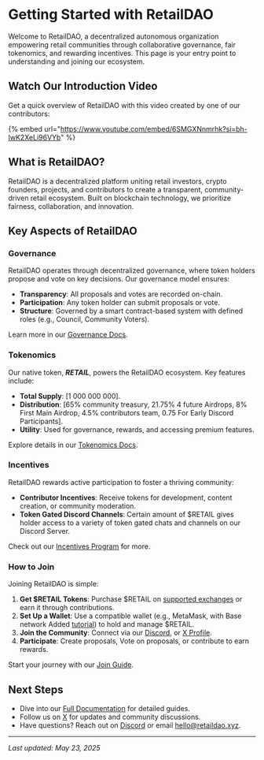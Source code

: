 # Getting Started with RetailDAO

Welcome to RetailDAO, a decentralized autonomous organization empowering retail communities through collaborative governance, fair tokenomics, and rewarding incentives. This page is your entry point to understanding and joining our ecosystem.

## Watch Our Introduction Video

Get a quick overview of RetailDAO with this video created by one of our contributors:

{% embed url="https://www.youtube.com/embed/6SMGXNnmrhk?si=bh-IwK2XeLi96VYb" %}

## What is RetailDAO?

RetailDAO is a decentralized platform uniting retail investors, crypto founders, projects, and contributors to create a transparent, community-driven retail ecosystem. Built on blockchain technology, we prioritize fairness, collaboration, and innovation.

## Key Aspects of RetailDAO

### Governance

RetailDAO operates through decentralized governance, where token holders propose and vote on key decisions. Our governance model ensures:

- **Transparency**: All proposals and votes are recorded on-chain.
- **Participation**: Any token holder can submit proposals or vote.
- **Structure**: Governed by a smart contract-based system with defined roles (e.g., Council, Community Voters).

Learn more in our [Governance Docs](https://github.com/RetailDAO/Docs/tree/main/Governance).

### Tokenomics

Our native token, **$RETAIL$**, powers the RetailDAO ecosystem. Key features include:

- **Total Supply**: [1 000 000 000].
- **Distribution**: [65% community treasury, 21.75% 4 future Airdrops, 8% First Main Airdrop, 4.5% contributors team, 0.75 For Early Discord Participants].
- **Utility**: Used for governance, rewards, and accessing premium features.

Explore details in our [Tokenomics Docs](https://github.com/RetailDAO/Docs/tree/main/Token_Ecosystem).

### Incentives

RetailDAO rewards active participation to foster a thriving community:

- **Contributor Incentives**: Receive tokens for development, content creation, or community moderation.
- **Token Gated Discord Channels**: Certain amount of $RETAIL gives holder access to a variety of token gated chats and channels on our Discord Server.

Check out our [Incentives Program](link-to-incentives-docs) for more.

### How to Join

Joining RetailDAO is simple:

1. **Get $RETAIL Tokens**: Purchase $RETAIL on [supported exchanges](https://app.uniswap.org/explore/tokens/base/0xc7167e360bD63696a7870C0Ef66939E882249F20) or earn it through contributions.
2. **Set Up a Wallet**: Use a compatible wallet (e.g., MetaMask, with Base network Added [tutorial](https://docs.base.org/chain/using-base)) to hold and manage $RETAIL.
3. **Join the Community**: Connect via our [Discord](https://discord.gg/mpABdUQXJC), or [X Profile](https://x.com/retaildao).
4. **Participate**: Create proposals, Vote on proposals, or contribute to earn rewards.

Start your journey with our [Join Guide]('TBD').

## Next Steps

- Dive into our [Full Documentation](link-to-docs-home) for detailed guides.
- Follow us on [X](https://x.com/retaildao) for updates and community discussions.
- Have questions? Reach out on [Discord](https://discord.gg/mpABdUQXJC) or email [hello@retaildao.xyz](mailto:hello@retaildao.xyz).

---

*Last updated: May 23, 2025*
